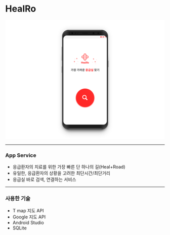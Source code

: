 # HealRo
![내가 원할 때, 바로 가는 응급실 앱](/main.png)
***

### App Service
- 응급환자의 치료를 위한 가장 빠른 단 하나의 길(Heal+Road)
- 유일한, 응급환자의 상황을 고려한 최단시간/최단거리
- 응급실 바로 검색, 연결하는 서비스
***

### 사용한 기술
- T map 지도 API
- Google 지도 API
- Android Studio
- SQLite

